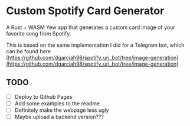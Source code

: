 # Custom Spotify Card Generator

A Rust + WASM Yew app that generates a custom card image of your favorite song from Spotify.

This is based on the same implementation I did for a Telegram bot, which can be found here [https://github.com/dgarciah98/spotify_uri_bot/tree/image-generation](https://github.com/dgarciah98/spotify_uri_bot/tree/image-generation)

## TODO

- [ ] Deploy to Github Pages
- [ ] Add some examples to the readme
- [ ] Definitely make the webpage less ugly
- [ ] Maybe upload a backend version???

